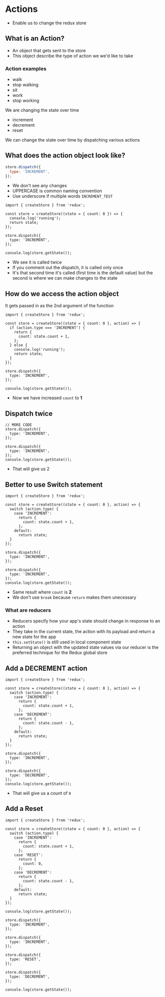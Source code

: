 # Actions
* Enable us to change the redux store

## What is an Action?
* An object that gets sent to the store
* This object describe the type of action we we'd like to take

### Action examples
* walk
* stop walking
* sit
* work
* stop working

We are changing the state over time

* increment
* decrement
* reset

We can change the state over time by dispatching various actions

## What does the action object look like?
```js
store.dispatch({
  type: 'INCREMENT',
});
```

* We don't see any changes
* UPPERCASE is common naming convention
* Use underscore if multiple words `INCREMENT_TEST`

```
import { createStore } from 'redux';

const store = createStore((state = { count: 0 }) => {
  console.log('running');
  return state;
});

store.dispatch({
  type: 'INCREMENT',
});

console.log(store.getState());
```

* We see it is called twice
* If you comment out the dispatch, it is called only once
* It's that second time it's called (first time is the default value) but the second is where we can make changes to the state

## How do we access the action object
It gets passed in as the 2nd argument of the function

```
import { createStore } from 'redux';

const store = createStore((state = { count: 0 }, action) => {
  if (action.type === 'INCREMENT') {
    return {
      count: state.count + 1,
    };
  } else {
    console.log('running');
    return state;
  }
});

store.dispatch({
  type: 'INCREMENT',
});

console.log(store.getState());
```

* Now we have increased `count` to **1**

## Dispatch twice
```
// MORE CODE
store.dispatch({
  type: 'INCREMENT',
});

store.dispatch({
  type: 'INCREMENT',
});
console.log(store.getState());
```

* That will give us 2

## Better to use Switch statement
```
import { createStore } from 'redux';

const store = createStore((state = { count: 0 }, action) => {
  switch (action.type) {
    case 'INCREMENT':
      return {
        count: state.count + 1,
      };
    default:
      return state;
  }
});

store.dispatch({
  type: 'INCREMENT',
});

store.dispatch({
  type: 'INCREMENT',
});
console.log(store.getState());
```

* Same result where `count` is **2**
* We don't use `break` because `return` makes them unecessary

### What are **reducers**
* Reducers specify how your app's state should change in response to an action
* They take in the current state, the action with its payload and return a new state for the app
* `this.setState()` is still used in local component state
* Returning an object with the updated state values via our reducer is the preferred technique for the Redux global store

## Add a DECREMENT action
```
import { createStore } from 'redux';

const store = createStore((state = { count: 0 }, action) => {
  switch (action.type) {
    case 'INCREMENT':
      return {
        count: state.count + 1,
      };
    case 'DECREMENT':
      return {
        count: state.count - 1,
      };
    default:
      return state;
  }
});

store.dispatch({
  type: 'INCREMENT',
});

store.dispatch({
  type: 'DECREMENT',
});
console.log(store.getState());
```

* That will give us a count of `0`

## Add a Reset
```
import { createStore } from 'redux';

const store = createStore((state = { count: 0 }, action) => {
  switch (action.type) {
    case 'INCREMENT':
      return {
        count: state.count + 1,
      };
    case 'RESET':
      return {
        count: 0,
      };
    case 'DECREMENT':
      return {
        count: state.count - 1,
      };
    default:
      return state;
  }
});

console.log(store.getState());

store.dispatch({
  type: 'INCREMENT',
});

store.dispatch({
  type: 'INCREMENT',
});

store.dispatch({
  type: 'RESET',
});

store.dispatch({
  type: 'DECREMENT',
});

console.log(store.getState());
```

